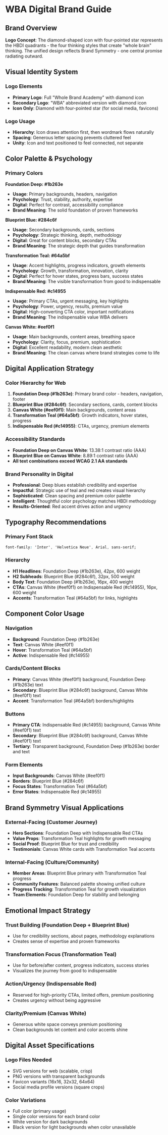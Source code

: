 # WBA Digital Brand Guide

## Brand Overview
**Logo Concept**: The diamond-shaped icon with four-pointed star represents the HBDI quadrants - the four thinking styles that create "whole brain" thinking. The unified design reflects Brand Symmetry - one central promise radiating outward.

## Visual Identity System

### Logo Elements
- **Primary Logo**: Full "Whole Brand Academy" with diamond icon
- **Secondary Logo**: "WBA" abbreviated version with diamond icon  
- **Icon Only**: Diamond with four-pointed star (for social media, favicons)

### Logo Usage
- **Hierarchy**: Icon draws attention first, then wordmark flows naturally
- **Spacing**: Generous letter spacing prevents cluttered feel
- **Unity**: Icon and text positioned to feel connected, not separate

## Color Palette & Psychology

### Primary Colors

**Foundation Deep: #1b263e**
- **Usage**: Primary backgrounds, headers, navigation
- **Psychology**: Trust, stability, authority, expertise
- **Digital**: Perfect for contrast, accessibility compliance
- **Brand Meaning**: The solid foundation of proven frameworks

**Blueprint Blue: #284c6f** 
- **Usage**: Secondary backgrounds, cards, sections
- **Psychology**: Strategic thinking, depth, methodology
- **Digital**: Great for content blocks, secondary CTAs
- **Brand Meaning**: The strategic depth that guides transformation

**Transformation Teal: #64a5bf**
- **Usage**: Accent highlights, progress indicators, growth elements
- **Psychology**: Growth, transformation, innovation, clarity
- **Digital**: Perfect for hover states, progress bars, success states
- **Brand Meaning**: The visible transformation from good to indispensable

**Indispensable Red: #c14955**
- **Usage**: Primary CTAs, urgent messaging, key highlights
- **Psychology**: Power, urgency, results, premium value
- **Digital**: High-converting CTA color, important notifications
- **Brand Meaning**: The indispensable value WBA delivers

**Canvas White: #eef0f1**
- **Usage**: Main backgrounds, content areas, breathing space
- **Psychology**: Clarity, focus, premium, sophistication
- **Digital**: Excellent readability, modern clean aesthetic
- **Brand Meaning**: The clean canvas where brand strategies come to life

## Digital Application Strategy

### Color Hierarchy for Web
1. **Foundation Deep (#1b263e)**: Primary brand color - headers, navigation, footer
2. **Blueprint Blue (#284c6f)**: Secondary sections, cards, content blocks  
3. **Canvas White (#eef0f1)**: Main backgrounds, content areas
4. **Transformation Teal (#64a5bf)**: Growth indicators, hover states, progress
5. **Indispensable Red (#c14955)**: CTAs, urgency, premium elements

### Accessibility Standards
- **Foundation Deep on Canvas White**: 13.38:1 contrast ratio (AAA)
- **Blueprint Blue on Canvas White**: 8.89:1 contrast ratio (AAA)
- **All text combinations exceed WCAG 2.1 AA standards**

### Brand Personality in Digital
- **Professional**: Deep blues establish credibility and expertise
- **Impactful**: Strategic use of teal and red creates visual hierarchy
- **Sophisticated**: Clean spacing and premium color palette
- **Intelligent**: Thoughtful color psychology matches HBDI methodology
- **Results-Oriented**: Red accent drives action and urgency

## Typography Recommendations

### Primary Font Stack
```css
font-family: 'Inter', 'Helvetica Neue', Arial, sans-serif;
```

### Hierarchy
- **H1 Headlines**: Foundation Deep (#1b263e), 42px, 600 weight
- **H2 Subheads**: Blueprint Blue (#284c6f), 32px, 500 weight  
- **Body Text**: Foundation Deep (#1b263e), 16px, 400 weight
- **CTAs**: Canvas White (#eef0f1) on Indispensable Red (#c14955), 16px, 600 weight
- **Accents**: Transformation Teal (#64a5bf) for links, highlights

## Component Color Usage

### Navigation
- **Background**: Foundation Deep (#1b263e)
- **Text**: Canvas White (#eef0f1)
- **Hover**: Transformation Teal (#64a5bf)
- **Active**: Indispensable Red (#c14955)

### Cards/Content Blocks
- **Primary**: Canvas White (#eef0f1) background, Foundation Deep (#1b263e) text
- **Secondary**: Blueprint Blue (#284c6f) background, Canvas White (#eef0f1) text
- **Accent**: Transformation Teal (#64a5bf) borders/highlights

### Buttons
- **Primary CTA**: Indispensable Red (#c14955) background, Canvas White (#eef0f1) text
- **Secondary**: Blueprint Blue (#284c6f) background, Canvas White (#eef0f1) text  
- **Tertiary**: Transparent background, Foundation Deep (#1b263e) border and text

### Form Elements
- **Input Backgrounds**: Canvas White (#eef0f1)
- **Borders**: Blueprint Blue (#284c6f)
- **Focus States**: Transformation Teal (#64a5bf)
- **Error States**: Indispensable Red (#c14955)

## Brand Symmetry Visual Applications

### External-Facing (Customer Journey)
- **Hero Sections**: Foundation Deep with Indispensable Red CTAs
- **Value Props**: Transformation Teal highlights for growth messaging
- **Social Proof**: Blueprint Blue for trust and credibility
- **Testimonials**: Canvas White cards with Transformation Teal accents

### Internal-Facing (Culture/Community)
- **Member Areas**: Blueprint Blue primary with Transformation Teal progress
- **Community Features**: Balanced palette showing unified culture
- **Progress Tracking**: Transformation Teal for growth visualization
- **Team Elements**: Foundation Deep for stability and belonging

## Emotional Impact Strategy

### Trust Building (Foundation Deep + Blueprint Blue)
- Use for credibility sections, about pages, methodology explanations
- Creates sense of expertise and proven frameworks

### Transformation Focus (Transformation Teal)
- Use for before/after content, progress indicators, success stories
- Visualizes the journey from good to indispensable

### Action/Urgency (Indispensable Red)
- Reserved for high-priority CTAs, limited offers, premium positioning
- Creates urgency without being aggressive

### Clarity/Premium (Canvas White)
- Generous white space conveys premium positioning
- Clean backgrounds let content and color accents shine

## Digital Asset Specifications

### Logo Files Needed
- SVG versions for web (scalable, crisp)
- PNG versions with transparent backgrounds
- Favicon variants (16x16, 32x32, 64x64)
- Social media profile versions (square crops)

### Color Variations
- Full color (primary usage)
- Single color versions for each brand color
- White version for dark backgrounds
- Black version for light backgrounds when color unavailable